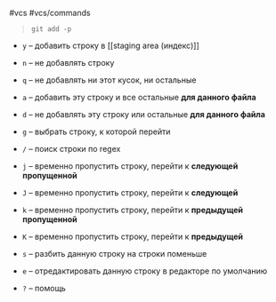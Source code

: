 #vcs #vcs/commands  

> `git add -p`

- `y` – добавить строку в [[staging area (индекс)]]
- `n` – не добавлять строку

- `q` – не добавлять ни этот кусок, ни остальные
- `a` – добавить эту строку и все остальные **для данного файла**
- `d` – не добавлять эту строку или остальные **для данного файла**

- `g` – выбрать строку, к которой перейти
- `/` – поиск строки по regex

- `j` – временно пропустить строку, перейти к **следующей пропущенной**
- `J` – временно пропустить строку, перейти к **следующей**
- `k` – временно пропустить строку, перейти к **предыдущей пропущенной**
- `K` – временно пропустить строку, перейти к **предыдущей**

- `s` – разбить данную строку на строки поменьше
- `e` – отредактировать данную строку в редакторе по умолчанию
- `?` – помощь